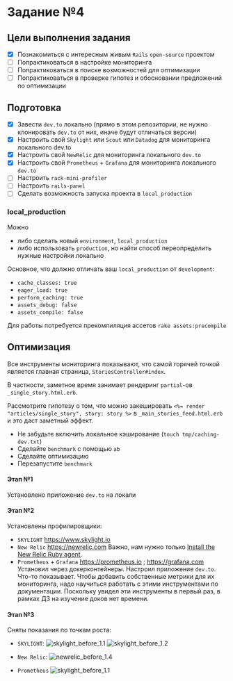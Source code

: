 # Задание №4

## Цели выполнения задания

- [x] Познакомиться с интересным живым `Rails` `open-source` проектом
- [ ] Попрактиковаться в настройке мониторинга
- [ ] Попрактиковаться в поиске возможностей для оптимизации
- [ ] Попрактиковаться в проверке гипотез и обосновании предложений по оптимизации

## Подготовка

- [x] Завести `dev.to` локально (прямо в этом репозитории, не нужно клонировать `dev.to` от них, иначе будут отличаться версии)
- [x] Настроить свой `Skylight` или `Scout` или `Datadog` для мониторинга локального dev.to
- [x] Настроить свой `NewRelic` для мониторинга локального `dev.to`
- [x] Настроить свой `Prometheus` + `Grafana` для мониторинга локального `dev.to`
- [ ] Настроить `rack-mini-profiler`
- [ ] Настроить `rails-panel`
- [ ] Сделать возможность запуска проекта в `local_production`

### local_production

Можно

- либо сделать новый `environment`, `local_production`
- либо использовать `production`, но найти способ переопределить нужные настройки локально

Основное, что должно отличать ваш `local_production` от `development`:

- `cache_classes: true`
- `eager_load: true`
- `perform_caching: true`
- `assets_debug: false`
- `assets_compile: false`

Для работы потребуется прекомпиляция ассетов `rake assets:precompile`

## Оптимизация

Все инструменты мониторинга показывают, что самой горячей точкой является главная страница, `StoriesController#index`.

В частности, заметное время занимает рендеринг `partial`-ов `_single_story.html.erb`.

Рассмотрите гипотезу о том, что можно закешировать `<%= render "articles/single_story", story: story %>` в `_main_stories_feed.html.erb` и это даст заметный эффект.

- Не забудьте включить локальное кэширование (`touch tmp/caching-dev.txt`)
- Сделайте `benchmark` с помощью `ab`
- Сделайте оптимизацию
- Перезапустите `benchmark`

#### Этап №1

Установлено приложение `dev.to` на локали

#### Этап №2

Установлены профилировщики:

- `SKYLIGHT` https://www.skylight.io
- `New Relic` https://newrelic.com
  Важно, нам нужно только [Install the New Relic Ruby agent](https://docs.newrelic.com/docs/agents/ruby-agent/installation/install-new-relic-ruby-agent/).
- `Prometheus` + `Grafana` https://prometheus.io ; https://grafana.com
  Установил через докерконтейнеры. Настроил приложение `dev.to`. Что-то показывает. Чтобы добавить собственные метрики для их мониторинга, надо научиться работать с этими инструментами по документации. Поскольку увидел эти инструменты в первый раз, в рамках ДЗ на изучение доков нет времени.

#### Этап №3

Сняты показания по точкам роста:

- `SKYLIGHT`:
  ![skylight_before_1.1](https://github.com/rubygitflow/rails-optimization-task4/raw/profiler4/statistics_report/skylight_before_1.1.jpg)
  ![skylight_before_1.2](https://github.com/rubygitflow/rails-optimization-task4/raw/profiler4/statistics_report/skylight_before_1.2.jpg)

- `New Relic`:
  ![newrelic_before_1.4](https://github.com/rubygitflow/rails-optimization-task4/raw/profiler4/statistics_report/newrelic_before_1.4.jpg)

- `Prometheus`
  ![skylight_before_1.1](https://github.com/rubygitflow/rails-optimization-task4/raw/profiler4/statistics_report/prometheus_before_1.1.jpg)

